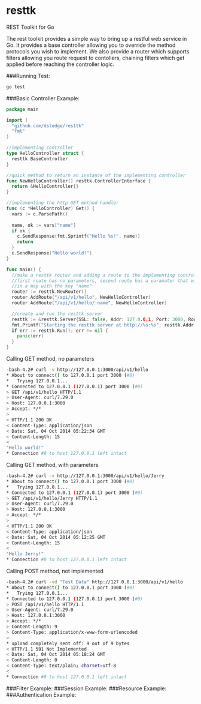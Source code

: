 resttk
======

REST Toolkit for Go

The rest toolkit provides a simple way to bring up a restful web service in Go. It 
provides a base controller allowing you to override the method protocols you wish
to implement. We also provide a router which supports filters allowing you route
request to contollers, chaining filters which get applied before reaching the
controller logic.

###Running Test:
```bash
go test
```

###Basic Controller Example:
```go
package main

import (
  "github.com/dsledge/resttk"
  "fmt"
)

//implementing controller
type HelloController struct {
  resttk.BaseController
}

//quick method to return an instance of the implementing controller
func NewHelloController() resttk.ControllerInterface {
  return &HelloController{}
}

//implementing the http GET method handler
func (c *HelloController) Get() {
  vars := c.ParsePath()
  
  name, ok := vars["name"]
  if ok {
    c.SendResponse(fmt.Sprintf("Hello %s!", name))
    return
  }
  c.SendResponse("Hello world!")
}

func main() {
  //make a resttk router and adding a route to the implementing controller instance
  //first route has no parameters, second route has a paramater that will be place 
  //in a map with the key "name"
  router := resttk.NewRouter()
  router.AddRoute("/api/v1/hello", NewHelloController)
  router.AddRoute("/api/v1/hello/:name", NewHelloController)

  //create and run the resttk server
  resttk := &resttk.Server{SSL: false, Addr: 127.0.0.1, Port: 3000, Routes: router}
  fmt.Printf("Starting the resttk server at http://%s:%s", resttk.Addr, resttk.Port)
  if err := resttk.Run(); err != nil {
    panic(err)
  }
}
```
Calling GET method, no parameters
```bash
-bash-4.2# curl -v http://127.0.0.1:3000/api/v1/hello                                                                                                       
* About to connect() to 127.0.0.1 port 3000 (#0)
*   Trying 127.0.0.1...
* Connected to 127.0.0.1 (127.0.0.1) port 3000 (#0)
> GET /api/v1/hello HTTP/1.1
> User-Agent: curl/7.29.0
> Host: 127.0.0.1:3000
> Accept: */*
> 
< HTTP/1.1 200 OK
< Content-Type: application/json
< Date: Sat, 04 Oct 2014 05:22:34 GMT
< Content-Length: 15
< 
"Hello world!"
* Connection #0 to host 127.0.0.1 left intact
```
Calling GET method, with parameters
```bash
-bash-4.2# curl -v http://127.0.0.1:3000/api/v1/hello/Jerry
* About to connect() to 127.0.0.1 port 3000 (#0)
*   Trying 127.0.0.1...
* Connected to 127.0.0.1 (127.0.0.1) port 3000 (#0)
> GET /api/v1/hello/Jerry HTTP/1.1
> User-Agent: curl/7.29.0
> Host: 127.0.0.1:3000
> Accept: */*
> 
< HTTP/1.1 200 OK
< Content-Type: application/json
< Date: Sat, 04 Oct 2014 05:12:25 GMT
< Content-Length: 15
< 
"Hello Jerry!"
* Connection #0 to host 127.0.0.1 left intact
```
Calling POST method, not implemented
```bash
-bash-4.2# curl -vd "Test Data" http://127.0.0.1:3000/api/v1/hello
* About to connect() to 127.0.0.1 port 3000 (#0)
*   Trying 127.0.0.1...
* Connected to 127.0.0.1 (127.0.0.1) port 3000 (#0)
> POST /api/v1/hello HTTP/1.1
> User-Agent: curl/7.29.0
> Host: 127.0.0.1:3000
> Accept: */*
> Content-Length: 9
> Content-Type: application/x-www-form-urlencoded
> 
* upload completely sent off: 9 out of 9 bytes
< HTTP/1.1 501 Not Implemented
< Date: Sat, 04 Oct 2014 05:18:24 GMT
< Content-Length: 0
< Content-Type: text/plain; charset=utf-8
< 
* Connection #0 to host 127.0.0.1 left intact
```

###Filter Example:
###Session Example:
###Resource Example:
###Authentication Example:



